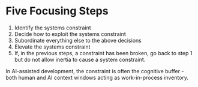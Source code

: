 # Five Focusing Steps

1. Identify the systems constraint
2. Decide how to exploit the systems constraint
3. Subordinate everything else to the above decisions
4. Elevate the systems constraint
5. If, in the previous steps, a constraint has been broken, go back to step 1 but do not allow inertia to cause a system constraint.

In AI-assisted development, the constraint is often the cognitive buffer - both human and AI context windows acting as work-in-process inventory.


